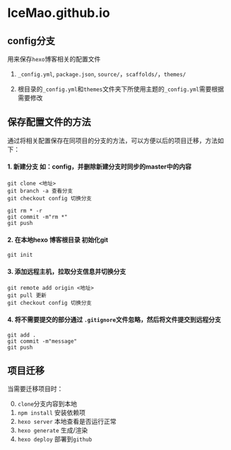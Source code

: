 # IceMao.github.io

## config分支

用来保存`hexo`博客相关的配置文件

1. `_config.yml`, `package.json`, `source/`，`scaffolds/`，`themes/`

2. 根目录的`_config.yml`和`themes`文件夹下所使用主题的`_config.yml`需要根据需要修改

## 保存配置文件的方法

通过将相关配置保存在同项目的分支的方法，可以方便以后的项目迁移，方法如下：

#### 1. 新建分支 如：config，并删除新建分支时同步的master中的内容

````
git clone <地址>
git branch -a 查看分支
git checkout config 切换分支

git rm * -r
git commit -m"rm *"
git push
````

#### 2. 在本地hexo 博客根目录 初始化git

````
git init
````

#### 3. 添加远程主机，拉取分支信息并切换分支

````
git remote add origin <地址>
git pull 更新
git checkout config 切换分支
````

#### 4. 将不需要提交的部分通过 `.gitignore`文件忽略，然后将文件提交到远程分支

````
git add . 
git commit -m"message"
git push
````
## 项目迁移

当需要迁移项目时：

0. `clone`分支内容到本地
1. `npm install` 安装依赖项
2. `hexo server` 本地查看是否运行正常
3. `hexo generate` 生成/渲染
4. `hexo deploy` 部署到`github`
